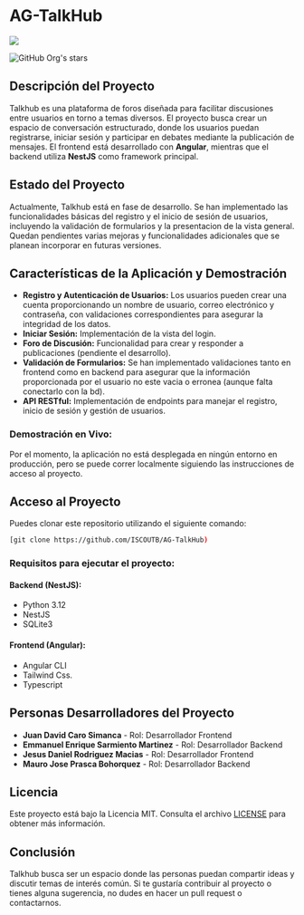 # AG-TalkHub

<p align="left">
   <img src="https://img.shields.io/badge/STATUS-EN%20DESAROLLO-green">
   </p>
   
![GitHub Org's stars](https://img.shields.io/github/stars/camilafernanda?style=social)

## Descripción del Proyecto
Talkhub es una plataforma de foros diseñada para facilitar discusiones entre usuarios en torno a temas diversos. El proyecto busca crear un espacio de conversación estructurado, donde los usuarios puedan registrarse, iniciar sesión y participar en debates mediante la publicación de mensajes. El frontend está desarrollado con **Angular**, mientras que el backend utiliza **NestJS** como framework principal.

## Estado del Proyecto
Actualmente, Talkhub está en fase de desarrollo. Se han implementado las funcionalidades básicas del registro y el inicio de sesión de usuarios, incluyendo la validación de formularios y la presentacion de la vista general. Quedan pendientes varias mejoras y funcionalidades adicionales que se planean incorporar en futuras versiones.

## Características de la Aplicación y Demostración
- **Registro y Autenticación de Usuarios:** Los usuarios pueden crear una cuenta proporcionando un nombre de usuario, correo electrónico y contraseña, con validaciones correspondientes para asegurar la integridad de los datos.
- **Iniciar Sesión:** Implementación de la vista del login.
- **Foro de Discusión:** Funcionalidad para crear y responder a publicaciones (pendiente el desarrollo).
- **Validación de Formularios:** Se han implementado validaciones tanto en frontend como en backend para asegurar que la información proporcionada por el usuario no este vacia o erronea (aunque falta conectarlo con la bd).
- **API RESTful:** Implementación de endpoints para manejar el registro, inicio de sesión y gestión de usuarios.

### Demostración en Vivo:
Por el momento, la aplicación no está desplegada en ningún entorno en producción, pero se puede correr localmente siguiendo las instrucciones de acceso al proyecto.

## Acceso al Proyecto
Puedes clonar este repositorio utilizando el siguiente comando:

```bash
[git clone https://github.com/ISCOUTB/AG-TalkHub)
```

### Requisitos para ejecutar el proyecto:

#### Backend (NestJS):
- Python 3.12
- NestJS
- SQLite3 

#### Frontend (Angular):
- Angular CLI
- Tailwind Css.
- Typescript

## Personas Desarrolladores del Proyecto
- **Juan David Caro Simanca** - Rol: Desarrollador Frontend
- **Emmanuel Enrique Sarmiento Martinez** - Rol: Desarrollador Backend
- **Jesus Daniel Rodriguez Macias** - Rol: Desarrollador Frontend
- **Mauro Jose Prasca Bohorquez** - Rol: Desarrollador Backend

## Licencia
Este proyecto está bajo la Licencia MIT. Consulta el archivo [LICENSE](LICENSE) para obtener más información.

## Conclusión
Talkhub busca ser un espacio donde las personas puedan compartir ideas y discutir temas de interés común. Si te gustaría contribuir al proyecto o tienes alguna sugerencia, no dudes en hacer un pull request o contactarnos.

